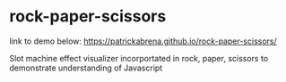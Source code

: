 # rock-paper-scissors

link to demo below:
https://patrickabrena.github.io/rock-paper-scissors/

Slot machine effect visualizer incorportated in rock, paper, scissors to demonstrate understanding of Javascript
